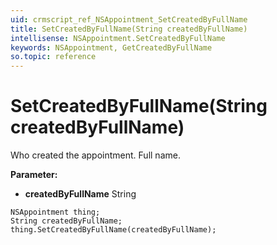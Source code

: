 ```yaml
---
uid: crmscript_ref_NSAppointment_SetCreatedByFullName
title: SetCreatedByFullName(String createdByFullName)
intellisense: NSAppointment.SetCreatedByFullName
keywords: NSAppointment, GetCreatedByFullName
so.topic: reference
---
```


# SetCreatedByFullName(String createdByFullName)

Who created the appointment. Full name.

**Parameter:** 
 - **createdByFullName** String

```crmscript
NSAppointment thing;
String createdByFullName;
thing.SetCreatedByFullName(createdByFullName);
```

